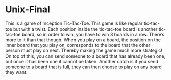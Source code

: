 # Unix-Final
This is a game of Inception Tic-Tac-Toe. 
This game is like regular tic-tac-toe but with a twist. Each position inside the tic-tac-toe board is another 
tic-tac-toe board, so in order to win, you have to win 3 boards in a row. There’s more to it than that though. 
When you play on a board, the position on the inner board that you play on, corresponds to the board that the 
other person must play on next. Thereby making the game much more strategic! On top of this, you can send someone 
to a board that has already been one, but once it has been one it cannot be taken. Another catch is if you send 
someone to a board that is full, they can then choose to play on any board they want. 
